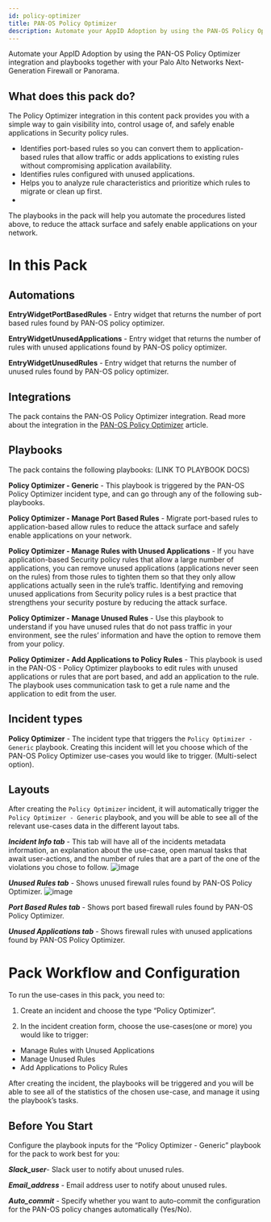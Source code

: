 ```yaml
---
id: policy-optimizer
title: PAN-OS Policy Optimizer
description: Automate your AppID Adoption by using the PAN-OS Policy Optimizer integration and playbooks together with your Palo Alto Networks Next-Generation Firewall or Panorama.
---
```


Automate your AppID Adoption by using the PAN-OS Policy Optimizer integration and playbooks together with your Palo Alto Networks Next-Generation Firewall or Panorama.

## What does this pack do?
The Policy Optimizer integration in this content pack provides you with a simple way to gain visibility into, control usage of, and safely enable applications in Security policy rules.
- Identifies port-based rules so you can convert them to application-based rules that allow traffic or adds applications to existing rules without compromising application availability.
- Identifies rules configured with unused applications.
- Helps you to analyze rule characteristics and prioritize which rules to migrate or clean up first.
- 
The playbooks in the pack will help you automate the procedures listed above, to reduce the attack surface and safely enable applications on your network.

# In this Pack
## Automations
**EntryWidgetPortBasedRules** -  Entry widget that returns the number of port based rules found by PAN-OS policy optimizer.

**EntryWidgetUnusedApplications** - Entry widget that returns the number of rules with unused applications found by PAN-OS policy optimizer.

**EntryWidgetUnusedRules** - Entry widget that returns the number of unused rules found by PAN-OS policy optimizer.

## Integrations

The pack contains the PAN-OS Policy Optimizer integration. Read more about the integration in the [PAN-OS Policy Optimizer](https://xsoar.pan.dev/docs/reference/integrations/pan-os-policy-optimizer) article.

## Playbooks
The pack contains the following playbooks: (LINK TO PLAYBOOK DOCS)

**Policy Optimizer - Generic** - This playbook is triggered by the PAN-OS Policy Optimizer incident type, and can go through any of the following sub-playbooks.

**Policy Optimizer - Manage Port Based Rules** - Migrate port-based rules to application-based allow rules to reduce the attack surface and safely enable applications on your network.

**Policy Optimizer - Manage Rules with Unused Applications** - If you have application-based Security policy rules that allow a large number of applications, you can remove unused applications (applications never seen on the rules) from those rules to tighten them so that they only allow applications actually seen in the rule’s traffic. Identifying and removing unused applications from Security policy rules is a best practice that strengthens your security posture by reducing the attack surface.

**Policy Optimizer - Manage Unused Rules** - Use this playbook to understand if you have unused rules that do not pass traffic in your environment, see the rules’ information and have the option to remove them from your policy.

**Policy Optimizer - Add Applications to Policy Rules** - This playbook is used in the PAN-OS - Policy Optimizer playbooks to edit rules with unused applications or rules that are port based, and add an application to the rule.
The playbook uses communication task to get a rule name and the application to edit from the user.

## Incident types
**Policy Optimizer** - The incident type that triggers the `Policy Optimizer - Generic` playbook. Creating this incident will let you choose which of the PAN-OS Policy Optimizer use-cases you would like to trigger. (Multi-select option).

## Layouts
After creating the `Policy Optimizer` incident, it will automatically trigger the `Policy Optimizer - Generic` playbook, and you will be able to see all of the relevant use-cases data in the different layout tabs.

_**Incident Info tab**_ - This tab will have all of the incidents metadata information, an explanation about the use-case, open manual tasks that await user-actions, and the number of rules that are a part of the one of the violations you chose to follow. 
![image](https://user-images.githubusercontent.com/43776787/145776941-f07d2965-86fd-4b5c-8512-1184ff66df77.png)

_**Unused Rules tab**_ - Shows unused firewall rules found by PAN-OS Policy Optimizer.
![image](https://user-images.githubusercontent.com/43776787/145777037-b5ce1273-f17c-414a-9016-77831c139fed.png)

_**Port Based Rules tab**_ -  Shows port based firewall rules found by PAN-OS Policy Optimizer.

_**Unused Applications tab**_ -  Shows firewall rules with unused applications found by PAN-OS Policy Optimizer.

# Pack Workflow and Configuration
To run the use-cases in this pack, you need to:

1) Create an incident and choose the type “Policy Optimizer”.

2) In the incident creation form, choose the use-cases(one or more)  you would like to trigger:

- Manage Rules with Unused Applications
- Manage Unused Rules
- Add Applications to Policy Rules

After creating the incident, the playbooks will be triggered and you will be able to see all of the statistics of the chosen use-case, and manage it using the playbook’s tasks.

## Before You Start
Configure the playbook inputs for the “Policy Optimizer - Generic” playbook for the pack to work best for you:

_**Slack_user**_- Slack user to notify about unused rules.

_**Email_address**_ - Email address user to notify about unused rules.

_**Auto_commit**_ - Specify whether you want to auto-commit the configuration for the PAN-OS policy changes automatically (Yes/No).
